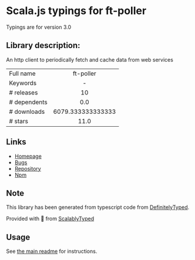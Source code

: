 
# Scala.js typings for ft-poller

Typings are for version 3.0

## Library description:
An http client to periodically fetch and cache data from web services

|                    |                 |
| ------------------ | :-------------: |
| Full name          | ft-poller |
| Keywords           | - |
| # releases         | 10 |
| # dependents       | 0.0 |
| # downloads        | 6079.333333333333 |
| # stars            | 11.0 |

## Links
- [Homepage](https://github.com/Financial-Times/ft-poller#readme)
- [Bugs](https://github.com/Financial-Times/ft-poller/issues)
- [Repository](https://github.com/Financial-Times/ft-poller)
- [Npm](https://www.npmjs.com/package/ft-poller)
    


## Note
This library has been generated from typescript code from [DefinitelyTyped](https://definitelytyped.org).

Provided with :purple_heart: from [ScalablyTyped](https://github.com/oyvindberg/ScalablyTyped)

## Usage
See [the main readme](../../readme.md) for instructions.


